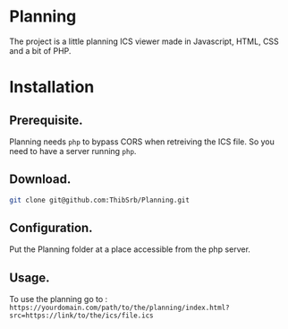 # Planning

The project is a little planning ICS viewer made in Javascript, HTML, CSS and a bit of PHP.

# Installation

## Prerequisite.

Planning needs `php` to bypass CORS when retreiving the ICS file. So you need to have a server running `php`.

## Download.

```bash
git clone git@github.com:ThibSrb/Planning.git
```

## Configuration.

Put the Planning folder at a place accessible from the php server.

## Usage.

To use the planning go to :
`https://yourdomain.com/path/to/the/planning/index.html?src=https://link/to/the/ics/file.ics`


